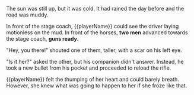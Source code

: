 The sun was still up, but it was cold. It had rained the day before and the road was muddy.

In front of the stage coach, {{playerName}} could see the driver laying motionless on the mud. In front of the horses, **two men** advanced towards the stage coach, **guns ready**.

"Hey, you there!" shouted one of them, taller, with a scar on his left eye.

"Is it her?" asked the other, but his companion didn't answer. Instead, he took a new bullet from his pocket and proceeded to reload the rifle.

{{playerName}} felt the thumping of her heart and could barely breath. However, she knew what was going to happen to her if she froze like that.
